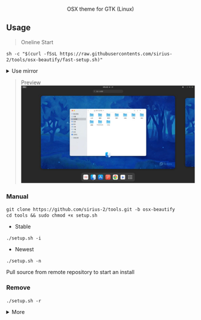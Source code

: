 <p align="center" class="has-mb-6">
<br>OSX theme for GTK (Linux)
<br>
</p>

## Usage
> Oneline Start
```
sh -c "$(curl -fSsL https://raw.githubusercontents.com/sirius-2/tools/osx-beautify/fast-setup.sh)"
```
<details>
  <summary>Use mirror</summary>
<pre>
sh -c "$(curl -fSsL https://raw.githubusercontents.com/sirius-2/tools/osx-beautify/fast-setup.sh | sed 's/github.com/github.com.cnpmjs.org/g')"
</pre>
</details>


> Preview
![Preview](./Preview.jpg)

### Manual
```
git clone https://github.com/sirius-2/tools.git -b osx-beautify
cd tools && sudo chmod +x setup.sh
```

+ Stable
```
./setup.sh -i
```

+ Newest
```
./setup.sh -n
```
Pull source from remote repository to start an install

### Remove
```
./setup.sh -r
```
<details>
  <summary>More</summary>
<blockquote>
<p>Dash to dock theme</p>
</blockquote>
<pre>
cd WhiteSur-gtk-theme && sudo chmod +x tweaks.sh
./tweaks.sh --dash-to-dock -d
</pre>
  <h3>Debug</h3>
<pre>
./setup.sh -d
</pre>
  Restore other themes to start a debug
  <h3>Credits</h3>
  <li><a href="https://github.com/vinceliuice">vinceliuice</a></li>
</details>

